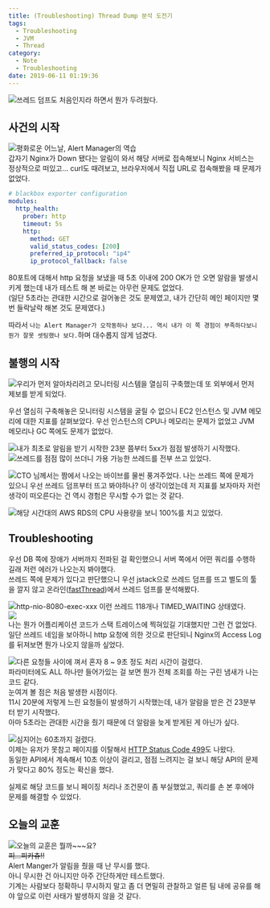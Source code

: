 ```yaml
---
title: (Troubleshooting) Thread Dump 분석 도전기
tags:
  - Troubleshooting
  - JVM
  - Thread
category:
  - Note
  - Troubleshooting
date: 2019-06-11 01:19:36
---
```


![쓰레드 덤프도 처음인지라 하면서 뭔가 두려웠다.](/images/thread-dump-analyze/thumb.png)

## 사건의 시작
![평화로운 어느날, Alert Manager의 역습](/images/thread-dump-analyze/alert.png)  
갑자기 Nginx가 Down 됐다는 알림이 와서 해당 서버로 접속해보니 Nginx 서비스는 정상적으로 떠있고...
curl도 때려보고, 브라우저에서 직접 URL로 접속해봤을 때 문제가 없었다.  

```yaml
# blackbox exporter configuration
modules:
  http_health:
    prober: http
    timeout: 5s
    http:
      method: GET
      valid_status_codes: [200]
      preferred_ip_protocol: "ip4"
      ip_protocol_fallback: false
```
80포트에 대해서 http 요청을 보냈을 때 5초 이내에 200 OK가 안 오면 알람을 발생시키게 했는데 내가 테스트 해 본 바로는 아무런 문제도 없었다.  
(일단 5초라는 관대한 시간으로 걸어놓은 것도 문제였고, 내가 간단히 메인 페이지만 몇 번 들락날락 해본 것도 문제였다.)

따라서 `나는 Alert Manager가 오작동하나 보다... 역시 내가 이 쪽 경험이 부족하다보니 뭔가 잘못 셋팅했나 보다.`하며 대수롭지 않게 넘겼다.

## 불행의 시작
![우리가 먼저 알아차리려고 모니터링 시스템을 열심히 구축했는데 또 외부에서 먼저 제보를 받게 되었다.](/images/thread-dump-analyze/begin-unlucky.png)

우선 열심히 구축해놓은 모니터링 시스템을 굴릴 수 없으니 EC2 인스턴스 및 JVM 메모리에 대한 지표를 살펴보았다.
우선 인스턴스의 CPU나 메모리는 문제가 없었고 JVM 메모리나 GC 쪽에도 문제가 없었다.

![내가 최초로 알림을 받기 시작한 23분 쯤부터 5xx가 점점 발생하기 시작했다.](/images/thread-dump-analyze/http-5xx.png)  
![쓰레드를 점점 많이 쓰더니 가용 가능한 쓰레드를 전부 쓰고 있었다.](/images/thread-dump-analyze/thread-monitoring.png)  
  
![CTO 님께서는 짬에서 나오는 바이브를 물씬 풍겨주었다.](/images/thread-dump-analyze/cto-jjam.png)
나는 쓰레드 쪽에 문제가 있으니 우선 쓰레드 덤프부터 뜨고 봐야하나? 이 생각이었는데 저 지표를 보자마자 저런 생각이 떠오른다는 건 역시 경험은 무시할 수가 없는 것 같다.

![해당 시간대의 AWS RDS의 CPU 사용량을 보니 100%를 치고 있었다.](/images/thread-dump-analyze/rds-cpu.png)

## Troubleshooting
우선 DB 쪽에 장애가 서버까지 전파된 걸 확인했으니 서버 쪽에서 어떤 쿼리를 수행하길래 저런 에러가 나오는지 봐야했다.  
쓰레드 쪽에 문제가 있다고 판단했으니 우선 jstack으로 쓰레드 덤프를 뜨고 별도의 툴을 깔지 않고 온라인([fastThread](https://fastthread.io/))에서 쓰레드 덤프를 분석해봤다.  

![http-nio-8080-exec-xxx 이런 쓰레드 118개나 TIMED_WAITING 상태였다.](/images/thread-dump-analyze/thread-group.png)  
![](/images/thread-dump-analyze/http-nio-8080-exec-xxx.png)  
나는 뭔가 어플리케이션 코드가 스택 트레이스에 찍혀있길 기대했지만 그런 건 없었다.  
일단 쓰레드 네임을 보아하니 http 요청에 의한 것으로 판단되니 Nginx의 Access Log를 뒤져보면 뭔가 나오지 않을까 싶었다.  

![다른 요청들 사이에 껴서 혼자 8 ~ 9초 정도 처리 시간이 걸렸다.](/images/thread-dump-analyze/nginx-access-log.png)  
파라미터에도 ALL 하나만 들어가있는 걸 보면 뭔가 전체 조회를 하는 구린 냄새가 나는 코드 같다.  
눈여겨 볼 점은 처음 발생한 시점이다.  
11시 20분에 저렇게 느린 요청들이 발생하기 시작했는데, 내가 알람을 받은 건 23분부터 받기 시작했다.  
아마 5초라는 관대한 시간을 줬기 때문에 더 알람을 늦게 받게된 게 아닌가 싶다.  

![심지어는 60초까지 걸렸다.](/images/thread-dump-analyze/nginx-access-log-2.png)  
이제는 유저가 못참고 페이지를 이탈해서 [HTTP Status Code 499](https://httpstatuses.com/499)도 나왔다.  
동일한 API에서 계속해서 10초 이상이 걸리고, 점점 느려지는 걸 보니 해당 API의 문제가 맞다고 80% 정도는 확신을 했다.

실제로 해당 코드를 보니 페이징 처리나 조건문이 좀 부실했었고, 쿼리를 손 본 후에야 문제를 해결할 수 있었다. 

## 오늘의 교훈
![오늘의 교훈은 뭘까~~~요?](/images/thread-dump-analyze/pokemon.jpg)  
~~피...피카츄!!~~   
Alert Manger가 알림을 줬을 때 난 무시를 했다.  
아니 무시한 건 아니지만 아주 간단하게만 테스트했다.  
기계는 사람보다 정확하니 무시하지 말고 좀 더 면밀히 관찰하고 얼른 팀 내에 공유를 해야 앞으로 이런 사태가 발생하지 않을 것 같다.